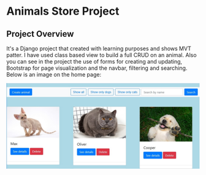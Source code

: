 # Animals Store Project

## Project Overview
It's a Django project that created with learning purposes and shows MVT patter. I have used class based view to build а full CRUD on an animal. Also you can see in the project the use of forms for creating and updating, Bootstrap for page visualization and the navbar, filtering and searching.
Below is an image on the home page:

<p align="center"><img src="animals.jpg"></p>
